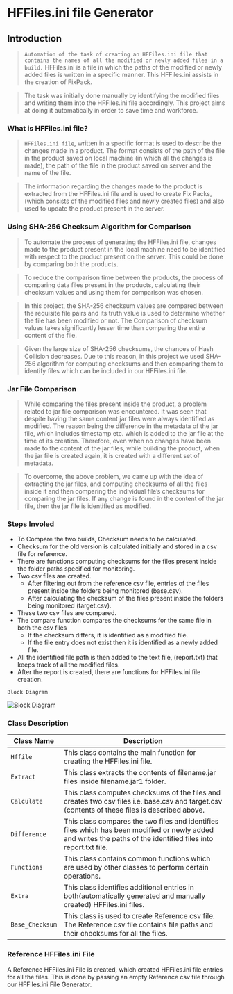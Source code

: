 # HFFiles.ini file Generator

## Introduction

>```Automation of the task of creating an HFFiles.ini file that contains the names of all the modified or newly added files in a build.```
HFFiles.ini is a file in which the paths of the modified or newly added files is written in a specific manner. 
This HFFiles.ini assists in the creation of FixPack.

>The task was initially done manually by identifying the modified files and writing them into the HFFiles.ini file accordingly. 
This project aims at doing it automatically in order to save time and workforce.

### What is HFFiles.ini file?

>```HFFiles.ini file```, written in a specific format is used to describe the changes made in a product. The format consists of the path of the file in the product saved on local machine (in which all the changes is made), the path of the file in the product saved on server and the name of the file. 
 
>The information regarding the changes made to the product is extracted from the HFFiles.ini file and is used to create Fix Packs, (which consists of the modified files and newly created files) and also used to update the product present in the server.

### Using SHA-256 Checksum Algorithm for Comparison

>To automate the process of generating the HFFiles.ini file, changes made to the product present in the local machine need to be identified with respect to the product present on the server. This could be done by comparing both the products. 

>To reduce the comparison time between the products, the process of comparing data files present in the products, calculating their checksum values and using them for comparison was chosen. 

>In this project, the SHA-256 checksum values are compared between the requisite file pairs and its truth value is used to determine whether the file has been modified or not. The Comparison of checksum values takes significantly lesser time than comparing the entire content of the file. 
 
>Given the large size of SHA-256 checksums, the chances of Hash Collision decreases. Due to this reason, in this project we used SHA-256 algorithm for computing checksums and then comparing them to identify files which can be included in our HFFiles.ini file. 

### Jar File Comparison

>While comparing the files present inside the product, a problem related to jar file comparison was encountered. It was seen that despite having the same content jar files were always identified as modified. The reason being the difference in the metadata of the jar file, which includes timestamp etc. which is added to the jar file at the time of its creation. Therefore, even when no changes have been made to the content of the jar files, while building the product, when the jar file is created again, it is created with a different set of metadata. 
 
>To overcome, the above problem, we came up with the idea of extracting the jar files, and computing checksums of all the files inside it and then comparing the individual file’s checksums for comparing the jar files. If any change is found in the content of the jar file, then the jar file is identified as modified. 

### Steps Involed

- To Compare the two builds, Checksum needs to be calculated.
- Checksum for the old version is calculated initially and stored in a csv file for reference.
- There are functions computing checksums for the files present inside the folder paths specified for monitoring.
- Two csv files are created.
  - After filtering out from the reference csv file, entries of the files present inside the folders being monitored (base.csv). 
  - After calculating the checksum of the files present inside the folders being monitored (target.csv).
- These two csv files are compared.
- The compare function compares the checksums for the same file in both the csv files
  - If the checksum differs, it is identified as a modified file.
  - If the file entry does not exist then it is identified as a newly added file.
- All the identified file path is then added to the text file, (report.txt) that keeps track of all the modified files. 
- After the report is created, there are functions for HFFiles.ini file creation.

```Block Diagram```

![Block Diagram](https://github.ibm.com/Order-Management-Fulfillment/HFFiles-Gen/blob/modularization/Report/block%20diagram.png)

### Class Description

| Class Name | Description |
|------------|-------------|
|`Hffile`| This class contains the main function for creating the HFFiles.ini file.|
|`Extract`| This class extracts the contents of filename.jar files inside filename.jar1 folder.|
|`Calculate`| This class computes checksums of the files and creates two csv files i.e. base.csv and target.csv (contents of these files is described above.| 
|`Difference`| This class compares the two files and identifies files which has been modified or newly added and writes the paths of the identified files into report.txt file.|
|`Functions`| This class contains common functions which are used by other classes to perform certain operations.| 
|`Extra`| This class identifies additional entries in both(automatically generated and manually created) HFFiles.ini files.|
|`Base_Checksum`| This class is used to create Reference csv file. The Reference csv file contains file paths and their checksums for all the files.|

### Reference HFFiles.ini File

A Reference HFFiles.ini File is created, which created HFFiles.ini file entries for all the files. This is done by passing an empty Reference csv file through our HFFiles.ini File Generator.
